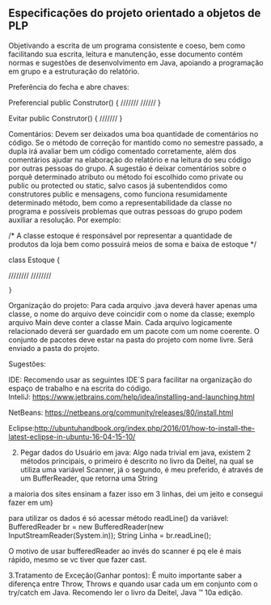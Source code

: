 Especificações do projeto orientado a objetos de PLP
----------------------------------------------------------------------------------------------------------------

Objetivando a escrita de um programa consistente e coeso, bem como facilitando sua escrita, leitura e manutenção, esse documento contém normas e sugestões de desenvolvimento em Java, apoiando a programação em grupo e a estruturação do relatório.


Preferência do fecha e abre chaves:

Preferencial
public  Construtor() {
///////
//////
}

Evitar 
public Construtor() 
{
///////
}		

Comentários: Devem ser deixados uma boa quantidade de comentários no código. Se o método de correção for mantido como no semestre passado, a dupla irá avaliar bem um código comentado corretamente, além dos comentários ajudar na elaboração do relatório e na leitura do seu código por outras pessoas do grupo. A sugestão é deixar comentários sobre o porquê determinado atributo ou método foi escolhido como private ou public ou protected ou static, salvo casos já subentendidos como construtores public e mensagens, como funciona resumidamente determinado método, bem como a representabilidade da classe no programa e possíveis problemas que outras pessoas do grupo podem auxiliar a resolução. Por exemplo:
	
/* A classe estoque é responsável por representar a quantidade de produtos da loja bem como possuirá meios de soma e baixa de estoque */
	
class Estoque {

////////
	////////

	}



Organização do projeto: Para cada arquivo .java deverá haver apenas uma classe, o nome do arquivo deve coincidir com o nome da classe; exemplo arquivo Main deve conter a classe Main. Cada arquivo logicamente relacionado deverá ser guardado em um pacote com um nome coerente. O conjunto de pacotes deve estar na pasta do projeto com nome livre. Será enviado a pasta do projeto.

Sugestões:

IDE: Recomendo usar as seguintes IDE`S para facilitar na organização do espaço de trabalho e na escrita do código.	
InteliJ: https://www.jetbrains.com/help/idea/installing-and-launching.html

NetBeans: https://netbeans.org/community/releases/80/install.html

Eclipse:http://ubuntuhandbook.org/index.php/2016/01/how-to-install-the-latest-eclipse-in-ubuntu-16-04-15-10/

2. Pegar dados do Usuário em java: Algo nada trivial em java, existem 2 métodos principais, o primeiro é descrito no livro da Deitel, na qual se utiliza uma variável Scanner, já o segundo, é meu preferido, é através de um BufferReader, que retorna uma String

a maioria dos sites ensinam a fazer isso em 3 linhas, dei um jeito  e consegui  fazer em um)

para utilizar os dados é só acessar método readLine() da variável:
BufferedReader br = new BufferedReader(new InputStreamReader(System.in)); 
String Linha  = br.readLine();

O motivo de usar bufferedReader ao invés do scanner é pq ele é mais rápido, mesmo se vc tiver que fazer cast.

3.Tratamento de Exceção(Ganhar pontos):  É muito importante saber a diferença entre Throw, Throws e quando usar cada um em conjunto com o try/catch em Java. Recomendo ler o livro da Deitel, Java ™ 10a edição.

